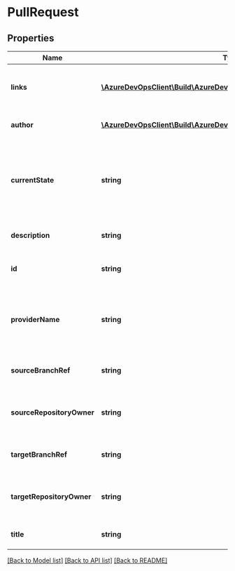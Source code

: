 # PullRequest

## Properties
Name | Type | Description | Notes
------------ | ------------- | ------------- | -------------
**links** | [**\AzureDevOpsClient\Build\AzureDevOpsClient\Build\Model\ReferenceLinks**](ReferenceLinks.md) | The links to other objects related to this object. | [optional] 
**author** | [**\AzureDevOpsClient\Build\AzureDevOpsClient\Build\Model\IdentityRef**](IdentityRef.md) | Author of the pull request. | [optional] 
**currentState** | **string** | Current state of the pull request, e.g. open, merged, closed, conflicts, etc. | [optional] 
**description** | **string** | Description for the pull request. | [optional] 
**id** | **string** | Unique identifier for the pull request | [optional] 
**providerName** | **string** | The name of the provider this pull request is associated with. | [optional] 
**sourceBranchRef** | **string** | Source branch ref of this pull request | [optional] 
**sourceRepositoryOwner** | **string** | Owner of the source repository of this pull request | [optional] 
**targetBranchRef** | **string** | Target branch ref of this pull request | [optional] 
**targetRepositoryOwner** | **string** | Owner of the target repository of this pull request | [optional] 
**title** | **string** | Title of the pull request. | [optional] 

[[Back to Model list]](../README.md#documentation-for-models) [[Back to API list]](../README.md#documentation-for-api-endpoints) [[Back to README]](../README.md)


